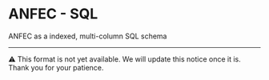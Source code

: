 # ANFEC - SQL
ANFEC as a indexed, multi-column SQL schema

---

⚠️ This format is not yet available. We will update this notice once it is. Thank you for your patience.

